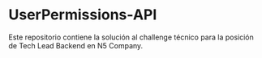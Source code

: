 # UserPermissions-API
Este repositorio contiene la solución al challenge técnico para la posición de Tech Lead Backend en N5 Company.
